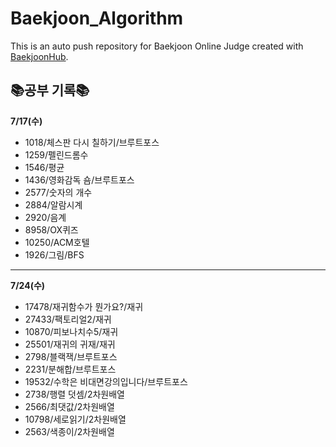 # Baekjoon_Algorithm
This is an auto push repository for Baekjoon Online Judge created with [BaekjoonHub](https://github.com/BaekjoonHub/BaekjoonHub).

## 📚공부 기록📚
**7/17(수)**
- 1018/체스판 다시 칠하기/브루트포스
- 1259/펠린드롬수
- 1546/평균
- 1436/영화감독 숌/브루트포스
- 2577/숫자의 개수
- 2884/알람시계
- 2920/음계
- 8958/OX퀴즈
- 10250/ACM호텔
- 1926/그림/BFS
---
**7/24(수)**
- 17478/재귀함수가 뭔가요?/재귀
- 27433/팩토리얼2/재귀
- 10870/피보나치수5/재귀
- 25501/재귀의 귀재/재귀
- 2798/블랙잭/브루트포스
- 2231/분해합/브루트포스
- 19532/수학은 비대면강의입니다/브루트포스
- 2738/행렬 덧셈/2차원배열
- 2566/최댓값/2차원배열
- 10798/세로읽기/2차원배열
- 2563/색종이/2차원배열

